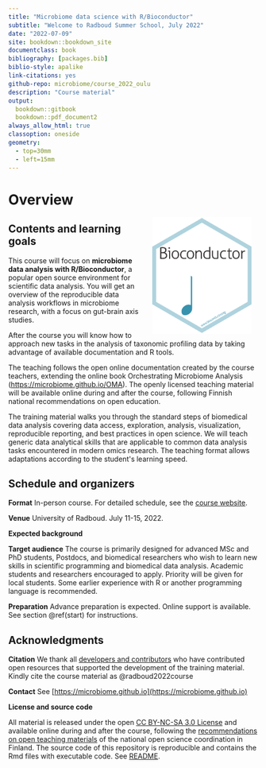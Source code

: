 ```yaml
--- 
title: "Microbiome data science with R/Bioconductor"
subtitle: "Welcome to Radboud Summer School, July 2022"
date: "2022-07-09"
site: bookdown::bookdown_site
documentclass: book
bibliography: [packages.bib]
biblio-style: apalike
link-citations: yes
github-repo: microbiome/course_2022_oulu
description: "Course material"
output:
  bookdown::gitbook
  bookdown::pdf_document2
always_allow_html: true  
classoption: oneside
geometry:
  - top=30mm
  - left=15mm
---
```





# Overview

<a href="https://bioconductor.org"><img src="https://github.com/Bioconductor/BiocStickers/raw/master/Bioconductor/Bioconductor-serial.gif" width="200" alt="Bioconductor Sticker" align="right" style="margin: 0 1em 0 1em" /></a>


## Contents and learning goals

This course will focus on **microbiome data analysis
with R/Bioconductor**, a popular open source environment for
scientific data analysis. You will get an overview of the
reproducible data analysis workflows in microbiome research, with a
focus on gut-brain axis studies.

After the course you will know how to approach new tasks in the
analysis of taxonomic profiling data by taking advantage of available
documentation and R tools.

The teaching follows the open online documentation created by the
course teachers, extending the online book Orchestrating Microbiome
Analysis (https://microbiome.github.io/OMA). The openly licensed
teaching material will be available online during and after the
course, following Finnish national recommendations on open education.

The training material walks you through the standard steps of
biomedical data analysis covering data access, exploration, analysis,
visualization, reproducible reporting, and best practices in open
science.  We will teach generic data analytical skills that are
applicable to common data analysis tasks encountered in modern omics
research. The teaching format allows adaptations according to the
student's learning speed.


## Schedule and organizers

**Format** In-person course. For detailed schedule, see the
  [course
  website](https://www.ru.nl/radboudsummerschool/courses/2022/registration-longer-possible-brain-bacteria).

**Venue** University of Radboud. July 11-15, 2022.

**Expected background**

**Target audience** The course is primarily designed for advanced MSc
and PhD students, Postdocs, and biomedical researchers who wish to
learn new skills in scientific programming and biomedical data
analysis. Academic students and researchers encouraged to
apply. Priority will be given for local students. Some earlier
experience with R or another programming language is recommended. 

**Preparation** Advance preparation is expected. Online support is available. See section \@ref(start) for instructions.

## Acknowledgments

**Citation** We thank all [developers and contributors](https://microbiome.github.io) who have contributed open resources that supported the development of the training material. Kindly cite the course material as @radboud2022course 

**Contact** See [https://microbiome.github.io](https://microbiome.github.io)


**License and source code**

All material is released under the open [CC BY-NC-SA 3.0
License](LICENSE) and available online during and after the course,
following the [recommendations on open teaching
materials](https://avointiede.fi/fi/linjaukset-ja-aineistot/kotimaiset-linjaukset/oppimisen-ja-oppimateriaalien-avoimuuden-linjaus)
of the national open science coordination in Finland. The source code
of this repository is reproducible and contains the Rmd files with
executable code. See [README](README.md).


